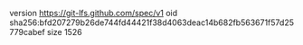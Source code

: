 version https://git-lfs.github.com/spec/v1
oid sha256:bfd207279b26de744fd44421f38d4063deac14b682fb563671f57d25779cabef
size 1526

